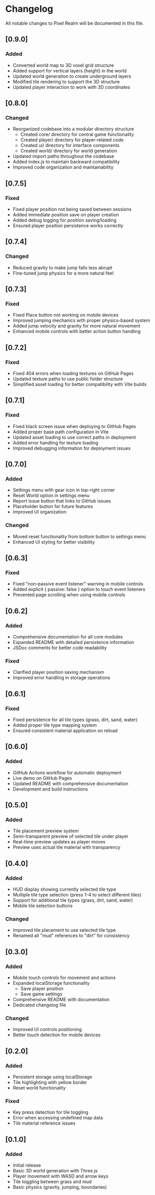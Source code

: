# Changelog

All notable changes to Pixel Realm will be documented in this file.

## [0.9.0]

### Added
- Converted world map to 3D voxel grid structure
- Added support for vertical layers (height) in the world
- Updated world generation to create underground layers
- Modified tile rendering to support the 3D structure
- Updated player interaction to work with 3D coordinates

## [0.8.0]

### Changed
- Reorganized codebase into a modular directory structure
  - Created core/ directory for central game functionality
  - Created player/ directory for player-related code
  - Created ui/ directory for interface components
  - Created world/ directory for world generation
- Updated import paths throughout the codebase
- Added index.js to maintain backward compatibility
- Improved code organization and maintainability

## [0.7.5]

### Fixed
- Fixed player position not being saved between sessions
- Added immediate position save on player creation
- Added debug logging for position saving/loading
- Ensured player position persistence works correctly

## [0.7.4]

### Changed
- Reduced gravity to make jump falls less abrupt
- Fine-tuned jump physics for a more natural feel

## [0.7.3]

### Fixed
- Fixed Place button not working on mobile devices
- Improved jumping mechanics with proper physics-based system
- Added jump velocity and gravity for more natural movement
- Enhanced mobile controls with better action button handling

## [0.7.2]

### Fixed
- Fixed 404 errors when loading textures on GitHub Pages
- Updated texture paths to use public folder structure
- Simplified asset loading for better compatibility with Vite builds

## [0.7.1]

### Fixed
- Fixed black screen issue when deploying to GitHub Pages
- Added proper base path configuration in Vite
- Updated asset loading to use correct paths in deployment
- Added error handling for texture loading
- Improved debugging information for deployment issues

## [0.7.0]

### Added
- Settings menu with gear icon in top-right corner
- Reset World option in settings menu
- Report Issue button that links to GitHub issues
- Placeholder button for future features
- Improved UI organization

### Changed
- Moved reset functionality from bottom button to settings menu
- Enhanced UI styling for better visibility

## [0.6.3]

### Fixed
- Fixed "non-passive event listener" warning in mobile controls
- Added explicit { passive: false } option to touch event listeners
- Prevented page scrolling when using mobile controls

## [0.6.2]

### Added
- Comprehensive documentation for all core modules
- Expanded README with detailed persistence information
- JSDoc comments for better code readability

### Fixed
- Clarified player position saving mechanism
- Improved error handling in storage operations

## [0.6.1]

### Fixed
- Fixed persistence for all tile types (grass, dirt, sand, water)
- Added proper tile type mapping system
- Ensured consistent material application on reload

## [0.6.0]

### Added
- GitHub Actions workflow for automatic deployment
- Live demo on GitHub Pages
- Updated README with comprehensive documentation
- Development and build instructions

## [0.5.0]

### Added
- Tile placement preview system
- Semi-transparent preview of selected tile under player
- Real-time preview updates as player moves
- Preview uses actual tile material with transparency

## [0.4.0]

### Added
- HUD display showing currently selected tile type
- Multiple tile type selection (press 1-4 to select different tiles)
- Support for additional tile types (grass, dirt, sand, water)
- Mobile tile selection buttons

### Changed
- Improved tile placement to use selected tile type
- Renamed all "mud" references to "dirt" for consistency

## [0.3.0]

### Added
- Mobile touch controls for movement and actions
- Expanded localStorage functionality
  - Save player position
  - Save game settings
- Comprehensive README with documentation
- Dedicated changelog file

### Changed
- Improved UI controls positioning
- Better touch detection for mobile devices

## [0.2.0]

### Added
- Persistent storage using localStorage
- Tile highlighting with yellow border
- Reset world functionality

### Fixed
- Key press detection for tile toggling
- Error when accessing undefined map data
- Tile material reference issues

## [0.1.0]

### Added
- Initial release
- Basic 3D world generation with Three.js
- Player movement with WASD and arrow keys
- Tile toggling between grass and mud
- Basic physics (gravity, jumping, boundaries)